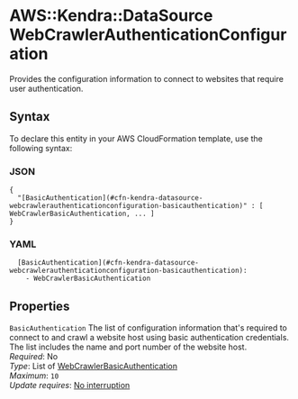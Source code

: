 # AWS::Kendra::DataSource WebCrawlerAuthenticationConfiguration<a name="aws-properties-kendra-datasource-webcrawlerauthenticationconfiguration"></a>

Provides the configuration information to connect to websites that require user authentication\.

## Syntax<a name="aws-properties-kendra-datasource-webcrawlerauthenticationconfiguration-syntax"></a>

To declare this entity in your AWS CloudFormation template, use the following syntax:

### JSON<a name="aws-properties-kendra-datasource-webcrawlerauthenticationconfiguration-syntax.json"></a>

```
{
  "[BasicAuthentication](#cfn-kendra-datasource-webcrawlerauthenticationconfiguration-basicauthentication)" : [ WebCrawlerBasicAuthentication, ... ]
}
```

### YAML<a name="aws-properties-kendra-datasource-webcrawlerauthenticationconfiguration-syntax.yaml"></a>

```
  [BasicAuthentication](#cfn-kendra-datasource-webcrawlerauthenticationconfiguration-basicauthentication): 
    - WebCrawlerBasicAuthentication
```

## Properties<a name="aws-properties-kendra-datasource-webcrawlerauthenticationconfiguration-properties"></a>

`BasicAuthentication`  <a name="cfn-kendra-datasource-webcrawlerauthenticationconfiguration-basicauthentication"></a>
The list of configuration information that's required to connect to and crawl a website host using basic authentication credentials\.  
The list includes the name and port number of the website host\.  
*Required*: No  
*Type*: List of [WebCrawlerBasicAuthentication](aws-properties-kendra-datasource-webcrawlerbasicauthentication.md)  
*Maximum*: `10`  
*Update requires*: [No interruption](https://docs.aws.amazon.com/AWSCloudFormation/latest/UserGuide/using-cfn-updating-stacks-update-behaviors.html#update-no-interrupt)